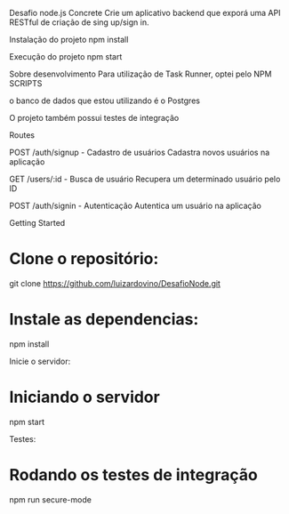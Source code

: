 Desafio node.js Concrete
Crie um aplicativo backend que exporá uma API RESTful de criação de sing up/sign in.

Instalação do projeto
npm install

Execução do projeto
npm start

Sobre desenvolvimento
Para utilização de Task Runner, optei pelo NPM SCRIPTS

o banco de dados que estou utilizando é o Postgres

O projeto também possui testes de integração

Routes

POST /auth/signup - Cadastro de usuários
Cadastra novos usuários na aplicação

GET /users/:id - Busca de usuário
Recupera um determinado usuário pelo ID

POST /auth/signin - Autenticação
Autentica um usuário na aplicação



Getting Started
# Clone o repositório:

git clone https://github.com/luizardovino/DesafioNode.git

# Instale as dependencias:

npm install

Inicie o servidor:

# Iniciando o servidor
npm start


Testes:
# Rodando os testes de integração

npm run secure-mode
